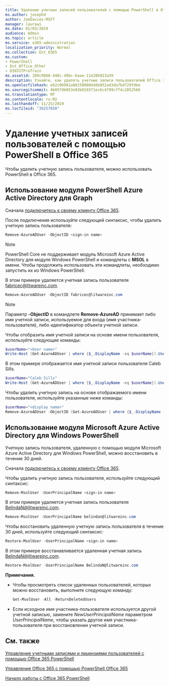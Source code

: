 ```yaml
---
title: Удаление учетных записей пользователей с помощью PowerShell в Office 365
ms.author: josephd
author: JoeDavies-MSFT
manager: laurawi
ms.date: 01/03/2019
audience: Admin
ms.topic: article
ms.service: o365-administration
localization_priority: Normal
ms.collection: Ent_O365
ms.custom:
- PowerShell
- Ent_Office_Other
- O365ITProTrain
ms.assetid: 209c9868-448c-49bc-baae-11e28b923a39
description: Узнайте, как удалять учетные записи пользователей Office 365, используя PowerShell.
ms.openlocfilehash: e62c06981a861580804dde852ad3da7bd729fdbe
ms.sourcegitcommit: 4b057db053e93b0165f1ec6c4799cff4c2852566
ms.translationtype: MT
ms.contentlocale: ru-RU
ms.lasthandoff: 11/25/2019
ms.locfileid: "39257650"
---
```

# <a name="delete-user-accounts-with-office-365-powershell"></a>Удаление учетных записей пользователей с помощью PowerShell в Office 365

Чтобы удалить учетную запись пользователя, можно использовать PowerShell в Office 365.
   
## <a name="use-the-azure-active-directory-powershell-for-graph-module"></a>Использование модуля PowerShell Azure Active Directory для Graph

Сначала [подключитесь к своему клиенту Office 365](connect-to-office-365-powershell.md#connect-with-the-azure-active-directory-powershell-for-graph-module).

После подключения используйте следующий синтаксис, чтобы удалить учетную запись пользователя:
  
```powershell
Remove-AzureADUser -ObjectID <sign-in name>
```

>[!Note]
>PowerShell Core не поддерживает модуль Microsoft Azure Active Directory для модуля Windows PowerShell и командлеты с **MSOL** в имени. Чтобы продолжить использовать эти командлеты, необходимо запустить их из Windows PowerShell.
>

В этом примере удаляется учетная запись пользователя fabricec@litwareinc.com.
  
```powershell
Remove-AzureADUser -ObjectID fabricec@litwareinc.com
```

> [!NOTE]
> Параметр **-ObjectID** в командлете **Remove-AzureAD** принимает либо имя учетной записи, используемое для входа (имя участника-пользователя), либо идентификатор объекта учетной записи.
  
Чтобы отобразить имя учетной записи на основе имени пользователя, используйте следующие команды:
  
```powershell
$userName="<User name>"
Write-Host (Get-AzureADUser | where {$_.DisplayName -eq $userName}).UserPrincipalName
```

В этом примере отображается имя учетной записи пользователя Caleb Sills.
  
```powershell
$userName="Caleb Sills"
Write-Host (Get-AzureADUser | where {$_.DisplayName -eq $userName}).UserPrincipalName
```

Чтобы удалить учетную запись на основе отображаемого имени пользователя, используйте указанные ниже команды:
  
```powershell
$userName="<display name>"
Remove-AzureADUser -ObjectID (Get-AzureADUser | where {$_.DisplayName -eq $userName}).UserPrincipalName
```

## <a name="use-the-microsoft-azure-active-directory-module-for-windows-powershell"></a>Использование модуля Microsoft Azure Active Directory для Windows PowerShell

Учетную запись пользователя, удаленную с помощью модуля Microsoft Azure Active Directory для Windows PowerShell, можно восстановить в течение 30 дней.

Сначала [подключитесь к своему клиенту Office 365](connect-to-office-365-powershell.md#connect-with-the-microsoft-azure-active-directory-module-for-windows-powershell).


Чтобы удалить учетную запись пользователя, используйте следующий синтаксис:
  
```powershell
Remove-MsolUser -UserPrincipalName <sign-in name>
```

В этом примере удаляется учетная запись пользователя BelindaN@litwareinc.com.
  
```powershell
Remove-MsolUser -UserPrincipalName belindan@litwareinc.com
```

Чтобы восстановить удаленную учетную запись пользователя в течение 30 дней, используйте следующий синтаксис:
  
```powershell
Restore-MsolUser -UserPrincipalName <sign-in name>
```

В этом примере восстанавливается удаленная учетная запись BelindaN@litwareinc.com.
  
```powershell
Restore-MsolUser -UserPrincipalName BelindaN@litwareinc.com
```

 **Примечания.**
  
- Чтобы просмотреть список удаленных пользователей, которых можно восстановить, выполните следующую команду:
    
  ```powershell
  Get-MsolUser -All -ReturnDeletedUsers
  ```

- Если исходное имя участника-пользователя используется другой учетной записью, замените _NewUserPrincipalName_ параметром _UserPrincipalName_, чтобы указать другое имя участника-пользователя при восстановлении учетной записи.


## <a name="see-also"></a>См. также

[Управление учетными записями и лицензиями пользователей с помощью Office 365 PowerShell](manage-user-accounts-and-licenses-with-office-365-powershell.md)
  
[Управление Office 365 с помощью PowerShell Office 365](manage-office-365-with-office-365-powershell.md)
  
[Начало работы с Office 365 PowerShell](getting-started-with-office-365-powershell.md)


